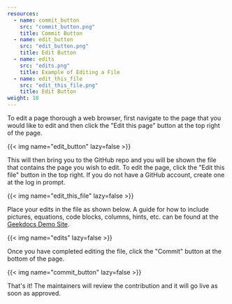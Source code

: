 ```yaml
---
resources:
  - name: commit_button
    src: "commit_button.png"
    title: Commit Button
  - name: edit_button
    src: "edit_button.png"
    title: Edit Button
  - name: edits
    src: "edits.png"
    title: Example of Editing a File
  - name: edit_this_file
    src: "edit_this_file.png"
    title: Edit Button
weight: 10
---
```


To edit a page thorough a web browser, first navigate to the page that you would like to edit and
then click the "Edit this page" button at the top right of the page.

{{< img name="edit_button" lazy=false >}}

This will then bring you to the GitHub repo and you will be shown the file that contains the page
you wish to edit. To edit the page, click the "Edit this file" button in the top right. If you do not have a GitHub account, create one at the log in prompt.

{{< img name="edit_this_file" lazy=false >}}

Place your edits in the file as shown below. A guide for how to include pictures, equations, code blocks,
columns, hints, etc. can be found at the [Geekdocs Demo Site](https://geekdocs.de/usage/getting-started/).

{{< img name="edits" lazy=false >}}

Once you have completed editing the file, click the "Commit" button at the bottom of the page.

{{< img name="commit_button" lazy=false >}}

That's it! The maintainers will review the contribution and it will go live as
soon as approved.
